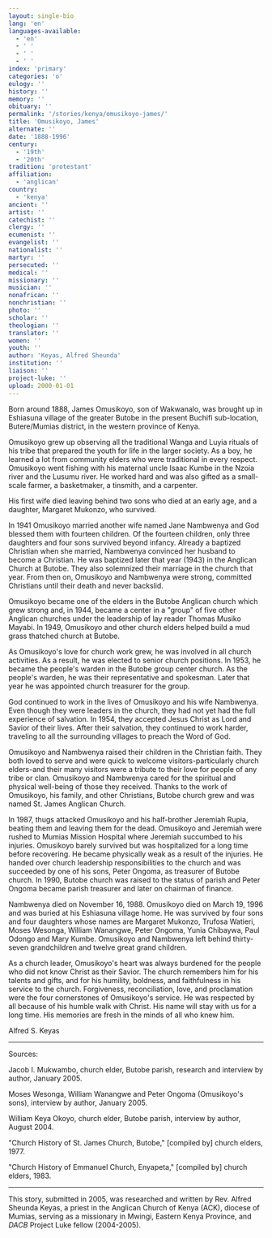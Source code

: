 ```yaml
---
layout: single-bio
lang: 'en'
languages-available:
  - 'en'
  - ' '
  - ' '
  - ' '
index: 'primary'
categories: 'o'
eulogy: ''
history: ''
memory: ''
obituary: ''
permalink: '/stories/kenya/omusikoyo-james/'
title: 'Omusikoyo, James'
alternate: ''
date: '1888-1996'
century:
  - '19th'
  - '20th'
tradition: 'protestant'
affiliation:
  - 'anglican'
country:
  - 'kenya'
ancient: ''
artist: ''
catechist: ''
clergy: ''
ecumenist: ''
evangelist: ''
nationalist: ''
martyr: ''
persecuted: ''
medical: ''
missionary: ''
musician: ''
nonafrican: ''
nonchristian: ''
photo: ''
scholar: ''
theologian: ''
translator: ''
women: ''
youth: ''
author: 'Keyas, Alfred Sheunda'
institution: ''
liaison: ''
project-luke: ''
upload: 2000-01-01
---
```



Born around 1888, James Omusikoyo, son of Wakwanalo, was brought up in Eshiasuna village of the greater Butobe in the present Buchifi sub-location, Butere/Mumias district, in the western province of Kenya.

Omusikoyo grew up observing all the traditional Wanga and Luyia rituals of his tribe that prepared the youth for life in the larger society. As a boy, he learned a lot from community elders who were traditional in every respect. Omusikoyo went fishing with his maternal uncle Isaac Kumbe in the Nzoia river and the Lusumu river. He worked hard and was also gifted as a small-scale
farmer, a basketmaker, a tinsmith, and a carpenter.

His first wife died leaving behind two sons who died at an early age, and a daughter, Margaret Mukonzo, who survived.

In 1941 Omusikoyo married another wife named Jane Nambwenya and God blessed them with fourteen children. Of the fourteen children, only three daughters and four sons survived beyond infancy. Already a baptized Christian when she married, Nambwenya convinced her husband to become a Christian. He was baptized later that year (1943) in the Anglican Church at Butobe. They also solemnized their marriage in the church that year. From then on, Omusikoyo and Nambwenya were strong, committed Christians until their death and never backslid.

Omusikoyo became one of the elders in the Butobe Anglican church which grew strong and, in 1944, became a center  in a "group" of five other Anglican churches under the leadership of lay reader Thomas Musiko Mayabi. In 1949, Omusikoyo and other church elders helped build a mud grass thatched church at Butobe.

As Omusikoyo's love for church work grew, he was involved in all church activities. As a result, he was elected to senior church positions. In 1953, he became the people's warden in the Butobe group center church. As the people's warden, he was their representative and spokesman. Later that year he was appointed church treasurer for the group.

God continued to work in the lives of Omusikoyo and his wife Nambwenya. Even though they were leaders in the church, they had not yet had the full experience of salvation. In 1954, they accepted Jesus Christ as Lord and Savior of their lives. After their salvation, they continued to work harder, traveling to all the surrounding villages to preach the Word of God.

Omusikoyo and Nambwenya raised their children in the Christian faith. They both loved to serve and were quick to welcome visitors-particularly church elders-and their many visitors were a tribute to their love for people of any tribe or clan. Omusikoyo and Nambwenya cared for the spiritual and physical well-being of those they received. Thanks to the work of Omusikoyo, his family, and other Christians, Butobe church grew and was named St. James Anglican Church.

In 1987, thugs attacked Omusikoyo and his half-brother Jeremiah Rupia, beating them and leaving them for the dead. Omusikoyo and Jeremiah were rushed to Mumias Mission Hospital where Jeremiah succumbed to his injuries. Omusikoyo barely survived but was hospitalized for a long time before recovering. He became physically weak as a result of the injuries. He handed over church leadership responsibilities to the church and was succeeded by one of his sons, Peter Ongoma, as treasurer of Butobe church. In 1990, Butobe church was raised to the status of parish and Peter Ongoma became parish treasurer and later on chairman of finance.

Nambwenya died on November 16, 1988. Omusikoyo died on March 19, 1996 and was buried at his Eshiasuna village home. He was survived by four sons and four daughters whose names are Margaret Mukonzo, Trufosa Watieri, Moses Wesonga, William Wanangwe, Peter Ongoma, Yunia Chibaywa, Paul Odongo and Mary Kumbe. Omusikoyo and Nambwenya left behind thirty-seven grandchildren and twelve great grand children.

As a church leader, Omusikoyo's heart was always burdened for the people who did not know Christ as their Savior. The church remembers him for his talents and gifts, and for his humility, boldness, and faithfulness in his service to the church. Forgiveness, reconciliation, love, and proclamation were the four cornerstones of Omusikoyo's service. He was respected by all because of his humble walk with Christ. His name will stay with us for a long time. His memories are fresh in the minds of all who knew him.

Alfred S. Keyas

---

Sources:

Jacob I. Mukwambo, church elder, Butobe parish, research and interview by author, January 2005.

Moses Wesonga, William Wanangwe and Peter Ongoma (Omusikoyo's sons), interview by author, January 2005.

William Keya Okoyo, church elder, Butobe parish, interview by author, August 2004.

"Church History of St. James Church, Butobe," [compiled by] church elders, 1977.

"Church History of Emmanuel Church, Enyapeta," [compiled by] church elders, 1983.

---

This story, submitted in 2005, was researched and written by Rev. Alfred Sheunda Keyas, a priest in the Anglican Church of Kenya (ACK), diocese of Mumias, serving as a missionary in Mwingi, Eastern Kenya Province, and *DACB* Project Luke fellow (2004-2005).